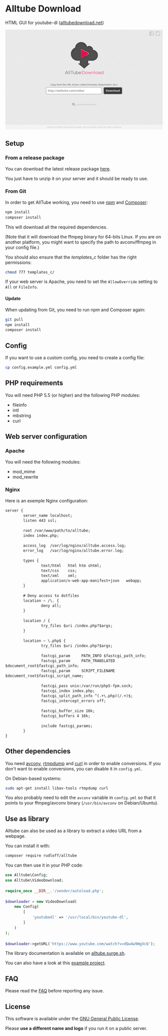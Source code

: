 # Alltube Download

HTML GUI for youtube-dl ([alltubedownload.net](http://alltubedownload.net/))

![Screenshot](img/screenshot.png "Alltube GUI screenshot")

## Setup

### From a release package

You can download the latest release package [here](https://github.com/Rudloff/alltube/releases).

You just have to unzip it on your server and it should be ready to use.

### From Git

In order to get AllTube working, you need to use [npm](https://www.npmjs.com/) and [Composer](https://getcomposer.org/):

```bash
npm install
composer install
```

This will download all the required dependencies.

(Note that it will download the ffmpeg binary for 64-bits Linux. If you are on another platform, you might want to specify the path to avconv/ffmpeg in your config file.)

You should also ensure that the *templates_c* folder has the right permissions:

```bash
chmod 777 templates_c/
```

If your web server is Apache, you need to set the `AllowOverride` setting to `All` or `FileInfo`.

#### Update

When updating from Git, you need to run npm and Composer again:

```bash
git pull
npm install
composer install
```

## Config

If you want to use a custom config, you need to create a config file:

```bash
cp config.example.yml config.yml
```

## PHP requirements

You will need PHP 5.5 (or higher) and the following PHP modules:

* fileinfo
* intl
* mbstring
* curl

## Web server configuration

### Apache

You will need the following modules:

* mod_mime
* mod_rewrite

### Nginx

Here is an exemple Nginx configuration:

```nginx
server {
        server_name localhost;
        listen 443 ssl;

        root /var/www/path/to/alltube;
        index index.php;

        access_log  /var/log/nginx/alltube.access.log;
        error_log   /var/log/nginx/alltube.error.log;

        types {
                text/html   html htm shtml;
                text/css    css;
                text/xml    xml;
                application/x-web-app-manifest+json   webapp;
        }

        # Deny access to dotfiles
        location ~ /\. {
                deny all;
        }

        location / {
                try_files $uri /index.php?$args;
        }

        location ~ \.php$ {
                try_files $uri /index.php?$args;

                fastcgi_param     PATH_INFO $fastcgi_path_info;
                fastcgi_param     PATH_TRANSLATED $document_root$fastcgi_path_info;
                fastcgi_param     SCRIPT_FILENAME $document_root$fastcgi_script_name;

                fastcgi_pass unix:/var/run/php5-fpm.sock;
                fastcgi_index index.php;
                fastcgi_split_path_info ^(.+\.php)(/.+)$;
                fastcgi_intercept_errors off;

                fastcgi_buffer_size 16k;
                fastcgi_buffers 4 16k;

                include fastcgi_params;
        }
}
```

## Other dependencies

You need [avconv](https://libav.org/avconv.html), [rtmpdump](http://rtmpdump.mplayerhq.hu/) and [curl](https://curl.haxx.se/) in order to enable conversions.
If you don't want to enable conversions, you can disable it in `config.yml`.

On Debian-based systems:

```bash
sudo apt-get install libav-tools rtmpdump curl
```

You also probably need to edit the `avconv` variable in `config.yml` so that it points to your ffmpeg/avconv binary (`/usr/bin/avconv` on Debian/Ubuntu).

## Use as library

Alltube can also be used as a library to extract a video URL from a webpage.

You can install it with:

```bash
composer require rudloff/alltube
```

You can then use it in your PHP code:

```php
use Alltube\Config;
use Alltube\VideoDownload;

require_once __DIR__.'/vendor/autoload.php';

$downloader = new VideoDownload(
    new Config(
        [
            'youtubedl' => '/usr/local/bin/youtube-dl',
        ]
    )
);

$downloader->getURL('https://www.youtube.com/watch?v=dQw4w9WgXcQ');
```

The library documentation is available on [alltube.surge.sh](https://alltube.surge.sh/classes/Alltube.VideoDownload.html).

You can also have a look at this [example project](https://github.com/Rudloff/alltube-example-project).

## FAQ

Please read the [FAQ](FAQ.md) before reporting any issue.

## License

This software is available under the [GNU General Public License](http://www.gnu.org/licenses/gpl.html).

Please __use a different name and logo__ if you run it on a public server.
